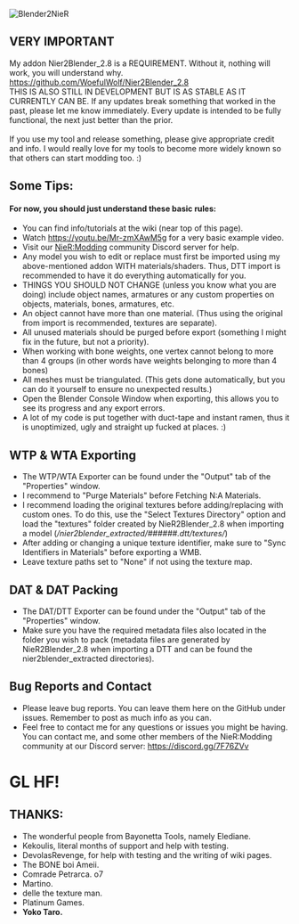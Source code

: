 ![Blender2NieR](https://i.imgur.com/WhfOZ90.png)
## VERY IMPORTANT
My addon Nier2Blender_2.8 is a REQUIREMENT. Without it, nothing will work, you will understand why. <br>
https://github.com/WoefulWolf/Nier2Blender_2.8 <br>
THIS IS ALSO STILL IN DEVELOPMENT BUT IS AS STABLE AS IT CURRENTLY CAN BE. If any updates break something that worked in the past, please let me know immediately. Every update is intended to be fully functional, the next just better than the prior. <br>
<br>
If you use my tool and release something, please give appropriate credit and info. I would really love for my tools to become more 
widely known so that others can start modding too. :)

## Some Tips:
#### For now, you should just understand these basic rules:
* You can find info/tutorials at the wiki (near top of this page).
* Watch https://youtu.be/Mr-zmXAwM5g for a very basic example video.
* Visit our [NieR:Modding](https://discord.gg/7F76ZVv) community Discord server for help.
* Any model you wish to edit or replace must first be imported using my above-mentioned addon WITH materials/shaders. Thus, DTT import is recommended to have it do everything automatically for you. <br>
* THINGS YOU SHOULD NOT CHANGE (unless you know what you are doing) include object names, armatures or any custom properties on objects, materials, bones, armatures, etc. <br>
* An object cannot have more than one material. (Thus using the original from import is recommended, textures are separate). <br>
* All unused materials should be purged before export (something I might fix in the future, but not a priority). <br>
* When working with bone weights, one vertex cannot belong to more than 4 groups (in other words have weights belonging to more than 4 bones) <br>
* All meshes must be triangulated. (This gets done automatically, but you can do it yourself to ensure no unexpected results.) <br>
* Open the Blender Console Window when exporting, this allows you to see its progress and any export errors. <br>
* A lot of my code is put together with duct-tape and instant ramen, thus it is unoptimized, ugly and straight up fucked at places. :)

## WTP & WTA Exporting
* The WTP/WTA Exporter can be found under the "Output" tab of the "Properties" window.
* I recommend to "Purge Materials" before Fetching N:A Materials.
* I recommend loading the original textures before adding/replacing with custom ones. To do this, use the "Select Textures Directory" option and load the "textures" folder created by NieR2Blender_2.8 when importing a model (*/nier2blender_extracted/######.dtt/textures/*)
* After adding or changing a unique texture identifier, make sure to "Sync Identifiers in Materials" before exporting a WMB.
* Leave texture paths set to "None" if not using the texture map.

## DAT & DAT Packing
* The DAT/DTT Exporter can be found under the "Output" tab of the "Properties" window.
* Make sure you have the required metadata files also located in the folder you wish to pack (metadata files are generated by NieR2Blender_2.8 when importing a DTT and can be found the nier2blender_extracted directories).
 
## Bug Reports and Contact
* Please leave bug reports. You can leave them here on the GitHub under issues. Remember to post as much info as you can. <br>
* Feel free to contact me for any questions or issues you might be having. You can contact me, and some other members of the NieR:Modding community at our Discord server: https://discord.gg/7F76ZVv

# GL HF!

## THANKS:
* The wonderful people from Bayonetta Tools, namely Elediane.
* Kekoulis, literal months of support and help with testing.
* DevolasRevenge, for help with testing and the writing of wiki pages.
* The BONE boi Ameii.
* Comrade Petrarca. o7
* Martino.
* delle the texture man.
* Platinum Games.
* **Yoko Taro.**
